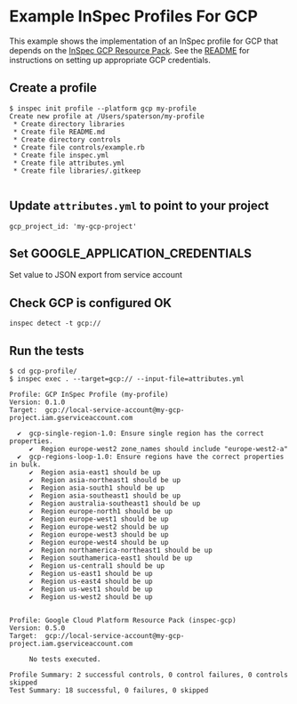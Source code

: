 # Example InSpec Profiles For GCP

This example shows the implementation of an InSpec profile for GCP that depends on the [InSpec GCP Resource Pack](https://github.com/inspec/inspec-gcp).  See the [README](https://github.com/inspec/inspec-gcp) for instructions on setting up appropriate GCP credentials.

##  Create a profile 

```
$ inspec init profile --platform gcp my-profile
Create new profile at /Users/spaterson/my-profile
 * Create directory libraries
 * Create file README.md
 * Create directory controls
 * Create file controls/example.rb
 * Create file inspec.yml
 * Create file attributes.yml
 * Create file libraries/.gitkeep 
 
```

## Update `attributes.yml` to point to your project

```
gcp_project_id: 'my-gcp-project'
```

## Set GOOGLE_APPLICATION_CREDENTIALS
Set value to JSON export from service account

## Check GCP is configured OK
```
inspec detect -t gcp://
```

## Run the tests

```
$ cd gcp-profile/
$ inspec exec . --target=gcp:// --input-file=attributes.yml

Profile: GCP InSpec Profile (my-profile)
Version: 0.1.0
Target:  gcp://local-service-account@my-gcp-project.iam.gserviceaccount.com

  ✔  gcp-single-region-1.0: Ensure single region has the correct properties.
     ✔  Region europe-west2 zone_names should include "europe-west2-a"
  ✔  gcp-regions-loop-1.0: Ensure regions have the correct properties in bulk.
     ✔  Region asia-east1 should be up
     ✔  Region asia-northeast1 should be up
     ✔  Region asia-south1 should be up
     ✔  Region asia-southeast1 should be up
     ✔  Region australia-southeast1 should be up
     ✔  Region europe-north1 should be up
     ✔  Region europe-west1 should be up
     ✔  Region europe-west2 should be up
     ✔  Region europe-west3 should be up
     ✔  Region europe-west4 should be up
     ✔  Region northamerica-northeast1 should be up
     ✔  Region southamerica-east1 should be up
     ✔  Region us-central1 should be up
     ✔  Region us-east1 should be up
     ✔  Region us-east4 should be up
     ✔  Region us-west1 should be up
     ✔  Region us-west2 should be up


Profile: Google Cloud Platform Resource Pack (inspec-gcp)
Version: 0.5.0
Target:  gcp://local-service-account@my-gcp-project.iam.gserviceaccount.com

     No tests executed.

Profile Summary: 2 successful controls, 0 control failures, 0 controls skipped
Test Summary: 18 successful, 0 failures, 0 skipped
```